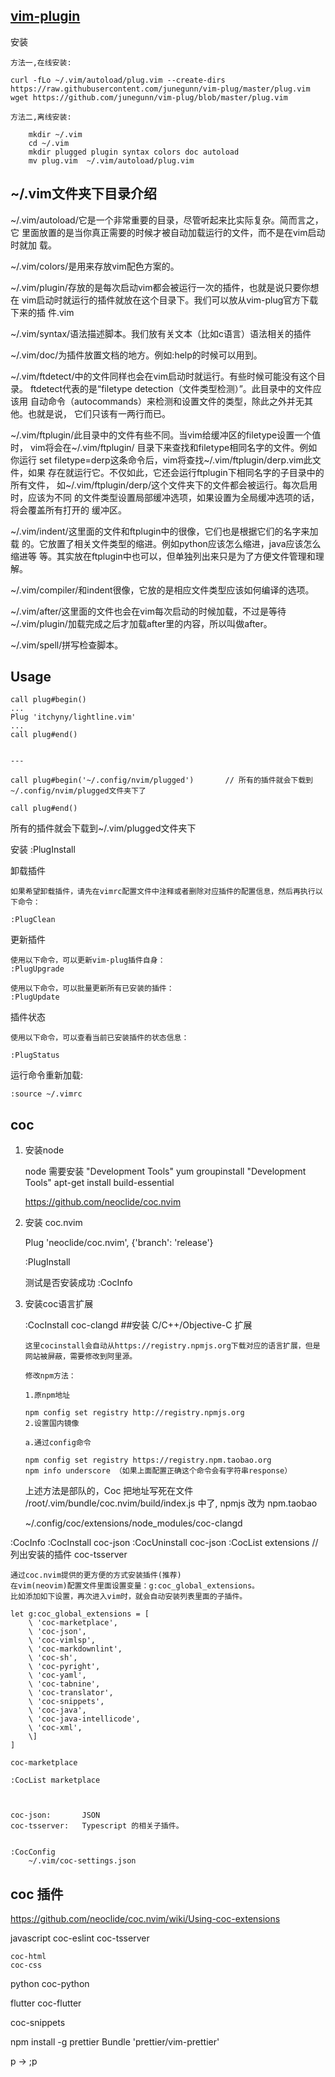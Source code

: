 


## [vim-plugin](https://github.com/junegunn/vim-plug)

安装

    方法一,在线安装:

    curl -fLo ~/.vim/autoload/plug.vim --create-dirs https://raw.githubusercontent.com/junegunn/vim-plug/master/plug.vim
    wget https://github.com/junegunn/vim-plug/blob/master/plug.vim

    方法二,离线安装:

        mkdir ~/.vim
        cd ~/.vim
        mkdir plugged plugin syntax colors doc autoload
        mv plug.vim  ~/.vim/autoload/plug.vim



## ~/.vim文件夹下目录介绍

~/.vim/autoload/它是一个非常重要的目录，尽管听起来比实际复杂。简而言之，它
里面放置的是当你真正需要的时候才被自动加载运行的文件，而不是在vim启动时就加
载。

~/.vim/colors/是用来存放vim配色方案的。

~/.vim/plugin/存放的是每次启动vim都会被运行一次的插件，也就是说只要你想在
vim启动时就运行的插件就放在这个目录下。我们可以放从vim-plug官方下载下来的插
件.vim

~/.vim/syntax/语法描述脚本。我们放有关文本（比如c语言）语法相关的插件

~/.vim/doc/为插件放置文档的地方。例如:help的时候可以用到。

~/.vim/ftdetect/中的文件同样也会在vim启动时就运行。有些时候可能没有这个目录。
ftdetect代表的是“filetype detection（文件类型检测）”。此目录中的文件应该用
自动命令（autocommands）来检测和设置文件的类型，除此之外并无其他。也就是说，
它们只该有一两行而已。

~/.vim/ftplugin/此目录中的文件有些不同。当vim给缓冲区的filetype设置一个值时，
vim将会在~/.vim/ftplugin/ 目录下来查找和filetype相同名字的文件。例如你运行
set filetype=derp这条命令后，vim将查找~/.vim/ftplugin/derp.vim此文件，如果
存在就运行它。不仅如此，它还会运行ftplugin下相同名字的子目录中的所有文件，
如~/.vim/ftplugin/derp/这个文件夹下的文件都会被运行。每次启用时，应该为不同
的文件类型设置局部缓冲选项，如果设置为全局缓冲选项的话，将会覆盖所有打开的
缓冲区。

~/.vim/indent/这里面的文件和ftplugin中的很像，它们也是根据它们的名字来加载
的。它放置了相关文件类型的缩进。例如python应该怎么缩进，java应该怎么缩进等
等。其实放在ftplugin中也可以，但单独列出来只是为了方便文件管理和理解。

~/.vim/compiler/和indent很像，它放的是相应文件类型应该如何编译的选项。

~/.vim/after/这里面的文件也会在vim每次启动的时候加载，不过是等待
~/.vim/plugin/加载完成之后才加载after里的内容，所以叫做after。

~/.vim/spell/拼写检查脚本。





## Usage

```
call plug#begin()
...
Plug 'itchyny/lightline.vim'
...
call plug#end()


---

call plug#begin('~/.config/nvim/plugged')       // 所有的插件就会下载到~/.config/nvim/plugged文件夹下了

call plug#end()
```

所有的插件就会下载到~/.vim/plugged文件夹下


安装
    :PlugInstall



卸载插件

    如果希望卸载插件，请先在vimrc配置文件中注释或者删除对应插件的配置信息，然后再执行以下命令：

    :PlugClean

更新插件

    使用以下命令，可以更新vim-plug插件自身：
    :PlugUpgrade

    使用以下命令，可以批量更新所有已安装的插件：
    :PlugUpdate


插件状态

    使用以下命令，可以查看当前已安装插件的状态信息：

    :PlugStatus



运行命令重新加载:

    :source ~/.vimrc



## coc

1. 安装node

    node 需要安装 "Development Tools"
        yum groupinstall "Development Tools"
        apt-get install build-essential


    https://github.com/neoclide/coc.nvim

2. 安装 coc.nvim

    Plug 'neoclide/coc.nvim', {'branch': 'release'}

    :PlugInstall

    测试是否安装成功
        :CocInfo

3. 安装coc语言扩展

    :CocInstall coc-clangd ##安装 C/C++/Objective-C 扩展

    ```
    这里cocinstall会自动从https://registry.npmjs.org下载对应的语言扩展，但是网站被屏蔽，需要修改到阿里源。

    修改npm方法：

    1.原npm地址

    npm config set registry http://registry.npmjs.org 
    2.设置国内镜像

    a.通过config命令

    npm config set registry https://registry.npm.taobao.org 
    npm info underscore （如果上面配置正确这个命令会有字符串response）
    ```

    上述方法是部队的，Coc 把地址写死在文件 /root/.vim/bundle/coc.nvim/build/index.js 中了, npmjs 改为 npm.taobao


    ~/.config/coc/extensions/node_modules/coc-clangd


:CocInfo
:CocInstall coc-json
:CocUninstall coc-json
:CocList extensions         //列出安装的插件
    coc-tsserver


    通过coc.nvim提供的更方便的方式安装插件(推荐)
    在vim(neovim)配置文件里面设置变量：g:coc_global_extensions。
    比如添加如下设置，再次进入vim时，就会自动安装列表里面的子插件。

    let g:coc_global_extensions = [
        \ 'coc-marketplace',
        \ 'coc-json',
        \ 'coc-vimlsp',
        \ 'coc-markdownlint',
        \ 'coc-sh',
        \ 'coc-pyright',
        \ 'coc-yaml',
        \ 'coc-tabnine',
        \ 'coc-translator',
        \ 'coc-snippets',
        \ 'coc-java',
        \ 'coc-java-intellicode',
        \ 'coc-xml',
        \]
    ]

    coc-marketplace

    :CocList marketplace



    coc-json:       JSON
    coc-tsserver:   Typescript 的相关子插件。


    :CocConfig
        ~/.vim/coc-settings.json





## coc 插件

https://github.com/neoclide/coc.nvim/wiki/Using-coc-extensions

javascript
    coc-eslint
    coc-tsserver

    coc-html
    coc-css

python
    coc-python


flutter
    coc-flutter


coc-snippets




npm install -g prettier
Bundle 'prettier/vim-prettier'

<leader>p -> ;p
